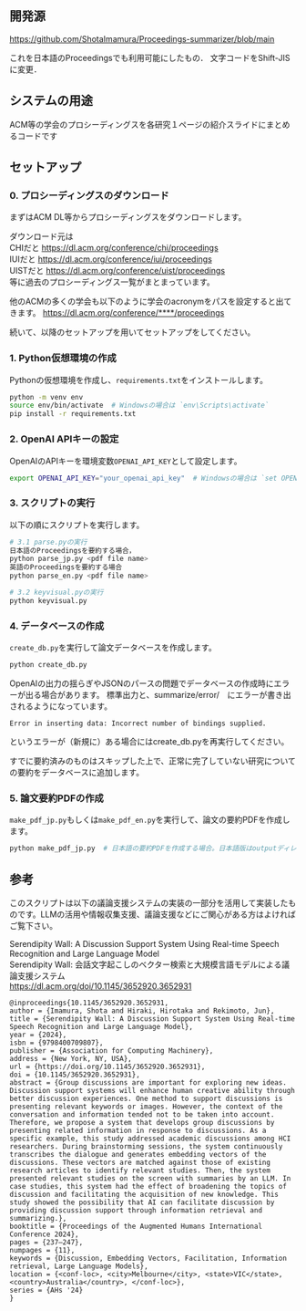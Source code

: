 ## 開発源
https://github.com/ShotaImamura/Proceedings-summarizer/blob/main

これを日本語のProceedingsでも利用可能にしたもの．
文字コードをShift-JISに変更．

## システムの用途
ACM等の学会のプロシーディングスを各研究１ページの紹介スライドにまとめるコードです



## セットアップ

### 0. プロシーディングスのダウンロード
まずはACM DL等からプロシーディングスをダウンロードします。

ダウンロード元は  
CHIだと https://dl.acm.org/conference/chi/proceedings  
IUIだと https://dl.acm.org/conference/iui/proceedings  
UISTだと https://dl.acm.org/conference/uist/proceedings  
等に過去のプロシーディングス一覧がまとまっています。

他のACMの多くの学会も以下のように学会のacronymをパスを設定すると出てきます。
https://dl.acm.org/conference/****/proceedings

続いて、以降のセットアップを用いてセットアップをしてください。

### 1. Python仮想環境の作成
Pythonの仮想環境を作成し、`requirements.txt`をインストールします。

```bash
python -m venv env
source env/bin/activate  # Windowsの場合は `env\Scripts\activate`
pip install -r requirements.txt
```

### 2. OpenAI APIキーの設定
OpenAIのAPIキーを環境変数`OPENAI_API_KEY`として設定します。

```bash
export OPENAI_API_KEY="your_openai_api_key"  # Windowsの場合は `set OPENAI_API_KEY=your_openai_api_key`
```

### 3. スクリプトの実行
以下の順にスクリプトを実行します。

```bash
# 3.1 parse.pyの実行
日本語のProceedingsを要約する場合，
python parse_jp.py <pdf file name>
英語のProceedingsを要約する場合
python parse_en.py <pdf file name>

# 3.2 keyvisual.pyの実行
python keyvisual.py

```

### 4. データベースの作成
`create_db.py`を実行して論文データベースを作成します。

```bash
python create_db.py
```

OpenAIの出力の揺らぎやJSONのパースの問題でデータベースの作成時にエラーが出る場合があります。
標準出力と、summarize/error/　にエラーが書き出されるようになっています。

```
Error in inserting data: Incorrect number of bindings supplied. 
```
というエラーが（新規に）ある場合にはcreate_db.pyを再実行してください。

すでに要約済みのものはスキップした上で、正常に完了していない研究についての要約をデータベースに追加します。

### 5. 論文要約PDFの作成
`make_pdf_jp.py`もしくは`make_pdf_en.py`を実行して、論文の要約PDFを作成します。

```bash
python make_pdf_jp.py  # 日本語の要約PDFを作成する場合。日本語版はoutputディレクトリに、全論文を要約したPDFと（デフォルトでは）100ページ毎に分割したPDF群が出力されます。
```
## 参考
このスクリプトは以下の議論支援システムの実装の一部分を活用して実装したものです。LLMの活用や情報収集支援、議論支援などにご関心がある方はよければご覧下さい。　　

Serendipity Wall: A Discussion Support System Using Real-time Speech Recognition and Large Language Model  
Serendipity Wall: 会話文字起こしのベクター検索と大規模言語モデルによる議論支援システム  
https://dl.acm.org/doi/10.1145/3652920.3652931

```
@inproceedings{10.1145/3652920.3652931,
author = {Imamura, Shota and Hiraki, Hirotaka and Rekimoto, Jun},
title = {Serendipity Wall: A Discussion Support System Using Real-time Speech Recognition and Large Language Model},
year = {2024},
isbn = {9798400709807},
publisher = {Association for Computing Machinery},
address = {New York, NY, USA},
url = {https://doi.org/10.1145/3652920.3652931},
doi = {10.1145/3652920.3652931},
abstract = {Group discussions are important for exploring new ideas. Discussion support systems will enhance human creative ability through better discussion experiences. One method to support discussions is presenting relevant keywords or images. However, the context of the conversation and information tended not to be taken into account. Therefore, we propose a system that develops group discussions by presenting related information in response to discussions. As a specific example, this study addressed academic discussions among HCI researchers. During brainstorming sessions, the system continuously transcribes the dialogue and generates embedding vectors of the discussions. These vectors are matched against those of existing research articles to identify relevant studies. Then, the system presented relevant studies on the screen with summaries by an LLM. In case studies, this system had the effect of broadening the topics of discussion and facilitating the acquisition of new knowledge. This study showed the possibility that AI can facilitate discussion by providing discussion support through information retrieval and summarizing.},
booktitle = {Proceedings of the Augmented Humans International Conference 2024},
pages = {237–247},
numpages = {11},
keywords = {Discussion, Embedding Vectors, Facilitation, Information retrieval, Large Language Models},
location = {<conf-loc>, <city>Melbourne</city>, <state>VIC</state>, <country>Australia</country>, </conf-loc>},
series = {AHs '24}
}
```

